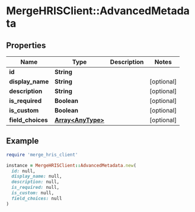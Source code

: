 # MergeHRISClient::AdvancedMetadata

## Properties

| Name | Type | Description | Notes |
| ---- | ---- | ----------- | ----- |
| **id** | **String** |  |  |
| **display_name** | **String** |  | [optional] |
| **description** | **String** |  | [optional] |
| **is_required** | **Boolean** |  | [optional] |
| **is_custom** | **Boolean** |  | [optional] |
| **field_choices** | [**Array&lt;AnyType&gt;**](AnyType.md) |  | [optional] |

## Example

```ruby
require 'merge_hris_client'

instance = MergeHRISClient::AdvancedMetadata.new(
  id: null,
  display_name: null,
  description: null,
  is_required: null,
  is_custom: null,
  field_choices: null
)
```


